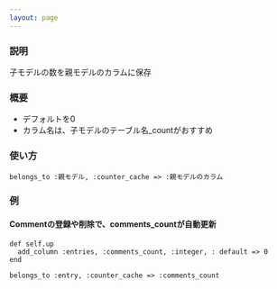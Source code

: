 ```yaml
---
layout: page
---
```

### 説明
子モデルの数を親モデルのカラムに保存

### 概要
* デフォルトを0
* カラム名は、子モデルのテーブル名_countがおすすめ

### 使い方
    belongs_to :親モデル, :counter_cache => :親モデルのカラム

### 例
#### Commentの登録や削除で、comments_countが自動更新
    def self.up
      add_column :entries, :comments_count, :integer, : default => 0
    end

    belongs_to :entry, :counter_cache => :comments_count
